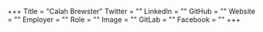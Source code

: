 +++
Title = "Calah Brewster"
Twitter = ""
LinkedIn = ""
GitHub = ""
Website = ""
Employer = ""
Role = ""
Image = ""
GitLab = ""
Facebook = ""
+++
